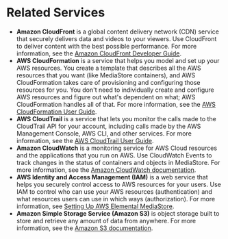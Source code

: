 # Related Services<a name="what-is-related-services"></a>
+ **Amazon CloudFront** is a global content delivery network \(CDN\) service that securely delivers data and videos to your viewers\. Use CloudFront to deliver content with the best possible performance\. For more information, see the [Amazon CloudFront Developer Guide](https://docs.aws.amazon.com/AmazonCloudFront/latest/DeveloperGuide/)\.
+ **AWS CloudFormation** is a service that helps you model and set up your AWS resources\. You create a template that describes all the AWS resources that you want \(like MediaStore containers\), and AWS CloudFormation takes care of provisioning and configuring those resources for you\. You don't need to individually create and configure AWS resources and figure out what's dependent on what; AWS CloudFormation handles all of that\. For more information, see the [AWS CloudFormation User Guide](https://docs.aws.amazon.com/AWSCloudFormation/latest/UserGuide/)\.
+ **AWS CloudTrail** is a service that lets you monitor the calls made to the CloudTrail API for your account, including calls made by the AWS Management Console, AWS CLI, and other services\. For more information, see the [AWS CloudTrail User Guide](https://docs.aws.amazon.com/awscloudtrail/latest/userguide/)\.
+ **Amazon CloudWatch** is a monitoring service for AWS Cloud resources and the applications that you run on AWS\. Use CloudWatch Events to track changes in the status of containers and objects in MediaStore\. For more information, see the [Amazon CloudWatch documentation](https://docs.aws.amazon.com/cloudwatch/)\.
+ **AWS Identity and Access Management \(IAM\)** is a web service that helps you securely control access to AWS resources for your users\. Use IAM to control who can use your AWS resources \(authentication\) and what resources users can use in which ways \(authorization\)\. For more information, see [Setting Up AWS Elemental MediaStore](setting-up.md)\.
+ **Amazon Simple Storage Service \(Amazon S3\)** is object storage built to store and retrieve any amount of data from anywhere\. For more information, see the [Amazon S3 documentation](https://docs.aws.amazon.com/s3/)\.
